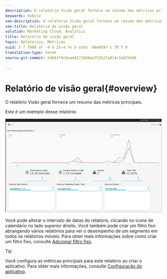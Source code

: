 ```yaml
---
description: O relatório Visão geral fornece um resumo das métricas principais.
keywords: mobile
seo-description: O relatório Visão geral fornece um resumo das métricas principais.
seo-title: Relatório de visão geral
solution: Marketing Cloud, Analytics
title: Relatório de visão geral
topic: Relatórios, Métricas
uuid: 5 f 7088 af -4 b 25-4 fe 5-afda -4844597 c 78 f 9
translation-type: tm+mt
source-git-commit: e9691f9cbeadd171948aa752b27a014c3ab254d6

---
```



# Relatório de visão geral{#overview}

O relatório Visão geral fornece um resumo das métricas principais.

Este é um exemplo desse relatório:

![](assets/report_usage_overview.png)

Você pode alterar o intervalo de datas do relatório, clicando no ícone de calendário no lado superior direito. Você também pode criar um filtro fixo abrangendo vários relatórios para ver o desempenho de um segmento em todos os relatórios móveis. Para obter mais informações sobre como criar um filtro fixo, consulte [Adicionar filtro fixo](/help/using/usage/reports-customize/t-sticky-filter.md).

>[!TIP]
>
>Você configura as métricas principais para este relatório ao criar o aplicativo. Para obter mais informações, consulte [Configuração do aplicativo](/help/using/c-manage-app-settings/c-mob-confg-app/c-mob-confg-app.md).

